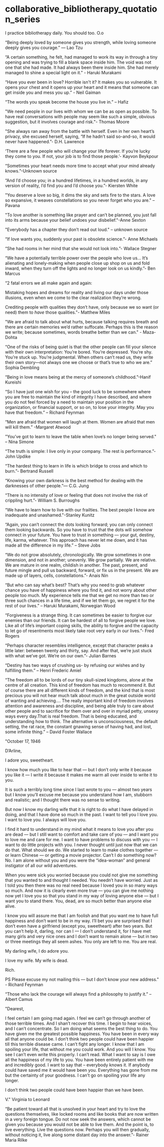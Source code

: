 # collaborative_bibliotherapy_quotation_series
I practice bibliotherapy daily. You should too. O.o 

“Being deeply loved by someone gives you strength, while loving someone deeply gives you courage.” ― Lao Tzu

“A certain something, he felt, had managed to work its way in through a tiny opening and was trying to fill a blank space inside him. The void was not one that she had made. It had always been there inside him. She had merely managed to shine a special light on it.” - Haruki Murakami 

“Have you ever been in love? Horrible isn't it? It makes you so vulnerable. It opens your chest and it opens up your heart and it means that someone can get inside you and mess you up.” - Neil Gaiman

“The words you speak become the house you live in.”  – Hafiz

"We need people in our lives with whom we can be as open as possible. To have real conversations with people may seem like such a simple, obvious suggestion, but it involves courage and risk."- Thomas Moore

"She always ran away from the battle with herself. Even in her own heart’s privacy, she excused herself, saying, “If he hadn’t said so-and-so, it would never have happened.”- D.H. Lawrence

‘There are a few people who will change your life forever. If you’re lucky they come to you. If not, your job is to find those people.’- Kayvon Beykpour

“Sometimes your heart needs more time to accept what your mind already knows.”-Unknown source

“And I’d choose you; in a hundred lifetimes, in a hundred worlds, in any version of reality, I’d find you and I’d choose you.”- Kiersten White

"You deserve a love so big, it dims the sky and sets fire to the stars. A love so expansive, it weaves constellations so you never forget who you are." – Pavana

"To love another is something
like prayer and can’t be planned, you just fall
into its arms because your belief undoes your disbelief."-Anne Sexton

"Everybody has a chapter they don’t read out loud." – unknown source

“If love wants you, suddenly your past is obsolete science.”- Anne Michaels

“She had rooms in her mind that she would not look into.”- Wallace Stegner

“We have a potentially terrible power over the people who love us… It’s alienating and lonely-making when people close up shop on us and fold inward, when they turn off the lights and no longer look on us kindly.”- Ben Marcus

“2 fatal errors we all make again and again:

Mistaking hopes and dreams for reality and living our days under those illusions, even when we come to the clear realization they’re wrong.

Crediting people with qualities they don’t have, only because we so want (or need) them to *have* those qualities."- Matthew Miles

"We are afraid 
to talk about 
what hurts,
because talking
requires breath 
and there are
certain memories 
we’d rather suffocate. 
Perhaps this is 
the reason we write;
because sometimes, 
words breathe better
than we can." - Maza-Dohta

“One of the risks of being quiet is that the other people can fill your silence with their own interpretation: You’re bored. You’re depressed. You’re shy. You’re stuck up. You’re judgmental. When others can’t read us, they write their own story—not always one we choose or that’s true to who we are.”  Sophia Dembling

“Being in love means being at the mercy of someone’s childhood.”-Hanif Kureishi

“So I have just one wish for you – the good luck to be somewhere where you are free to maintain the kind of integrity I have described, and where you do not feel forced by a need to maintain your position in the organization, or financial support, or so on, to lose your integrity. May you have that freedom.” – Richard Feynman

“Men are afraid that women will laugh at them. Women are afraid that men will kill them.” -Margaret Atwood

"You’ve got to learn to leave the table when love’s no longer being served." – Nina Simone

“The truth is simple: I live only in your company. The rest is performance.”- John Updike

“The hardest thing to learn in life is which bridge to cross and which to burn.”- Bertrand Russell

“Knowing your own darkness is the best method for dealing with the darknesses of other people.”― C.G. Jung

“There is no intensity of love or feeling that does not involve the risk of crippling hurt.”- William S. Burroughs

“We have to learn how to live with our frailties. The best people I know are inadequate and unashamed."-Stanley Kunitz

“Again, you can’t connect the dots looking forward; you can only connect them looking backwards. So you have to trust that the dots will somehow connect in your future. You have to trust in something — your gut, destiny, life, karma, whatever. This approach has never let me down, and it has made all the difference in my life.”  – Steve Jobs

“We do not grow absolutely, chronologically. We grow sometimes in one dimension, and not in another; unevenly. We grow partially. We are relative. We are mature in one realm, childish in another. The past, present, and future mingle and pull us backward, forward, or fix us in the present. We are made up of layers, cells, constellations.”- Anais Nin

“But who can say what’s best? That’s why you need to grab whatever chance you have of happiness where you find it, and not worry about other people too much. My experience tells me that we get no more than two or three such chances in a life time, and if we let them go, we regret it for the rest of our lives.” – Haruki Murakami, Norwegian Wood

“Forgiveness is a strange thing. It can sometimes be easier to forgive our enemies than our friends. It can be hardest of all to forgive people we love. Like all of life’s important coping skills, the ability to forgive and the capacity to let go of resentments most likely take root very early in our lives.”- Fred Rogers

“Perhaps character resembles intelligence, except that character peaks a little later: between twenty and thirty, say. And after that, we’re just stuck with what we’ve got. We’re on our own.”- Julian Barnes

“Destiny has two ways of crushing us- by refusing our wishes and by fulfilling them.” – Henri Frederic Amiel

“The freedom all to be lords of our tiny skull-sized kingdoms, alone at the centre of all creation. This kind of freedom has much to recommend it. But of course there are all different kinds of freedom, and the kind that is most precious you will not hear much talk about much in the great outside world of wanting and achieving…. The really important kind of freedom involves attention and awareness and discipline, and being able truly to care about other people and to sacrifice for them over and over in myriad petty, unsexy ways every day.That is real freedom. That is being educated, and understanding how to think. The alternative is unconsciousness, the default setting, the rat race, the constant gnawing sense of having had, and lost, some infinite thing.” – David Foster Wallace

"October 17, 1946

D’Arline,

I adore you, sweetheart.

I know how much you like to hear that — but I don’t only write it because you like it — I write it because it makes me warm all over inside to write it to you.

It is such a terribly long time since I last wrote to you — almost two years but I know you’ll excuse me because you understand how I am, stubborn and realistic; and I thought there was no sense to writing.

But now I know my darling wife that it is right to do what I have delayed in doing, and that I have done so much in the past. I want to tell you I love you. I want to love you. I always will love you.

I find it hard to understand in my mind what it means to love you after you are dead — but I still want to comfort and take care of you — and I want you to love me and care for me. I want to have problems to discuss with you — I want to do little projects with you. I never thought until just now that we can do that. What should we do. We started to learn to make clothes together — or learn Chinese — or getting a movie projector. Can’t I do something now? No. I am alone without you and you were the “idea-woman” and general instigator of all our wild adventures.

When you were sick you worried because you could not give me something that you wanted to and thought I needed. You needn’t have worried. Just as I told you then there was no real need because I loved you in so many ways so much. And now it is clearly even more true — you can give me nothing now yet I love you so that you stand in my way of loving anyone else — but I want you to stand there. You, dead, are so much better than anyone else alive.

I know you will assure me that I am foolish and that you want me to have full happiness and don’t want to be in my way. I’ll bet you are surprised that I don’t even have a girlfriend (except you, sweetheart) after two years. But you can’t help it, darling, nor can I — I don’t understand it, for I have met many girls and very nice ones and I don’t want to remain alone — but in two or three meetings they all seem ashes. You only are left to me. You are real.

My darling wife, I do adore you.

I love my wife. My wife is dead.

Rich.

PS Please excuse my not mailing this — but I don’t know your new address."  - Richard Feynman 

“Those who lack the courage will always find a philosophy to justify it.” – Albert Camus

"Dearest,                                                                                                                  

I feel certain I am going mad again. I feel we can’t go through another of those terrible times. And I shan’t recover this time. I begin to hear voices, and I can’t concentrate. So I am doing what seems the best thing to do. You have given me the greatest possible happiness. You have been in every way all that anyone could be. I don’t think two people could have been happier till this terrible disease came. I can’t fight any longer. I know that I am spoiling your life, that without me you could work. And you will I know. You see I can’t even write this properly. I can’t read. What I want to say is I owe all the happiness of my life to you. You have been entirely patient with me and incredibly good. I want to say that – everybody knows it. If anybody could have saved me it would have been you. Everything has gone from me but the certainty of your goodness. I can’t go on spoiling your life any longer.

I don’t think two people could have been happier than we have been.

V." Virginia to Leonard 

“Be patient toward all that is unsolved in your heart and try to love the questions themselves, like locked rooms and like books that are now written in a very foreign tongue. Do not now seek the answers, which cannot be given you because you would not be able to live them. And the point is, to live everything. Live the questions now. Perhaps you will then gradually, without noticing it, live along some distant day into the answer.”- Rainer Maria Rilke
